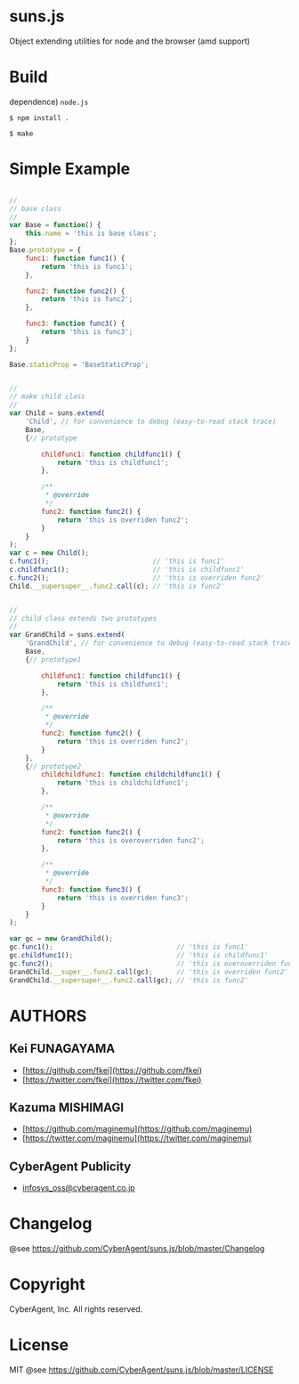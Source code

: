 suns.js
========

Object extending utilities for node and the browser (amd support)

# Build

dependence) `node.js`

`$ npm install .`

`$ make`

# Simple Example

```javascript

//
// base class
//
var Base = function() {
    this.name = 'this is base class';
};
Base.prototype = {
    func1: function func1() {
        return 'this is func1';
    },

    func2: function func2() {
        return 'this is func2';
    },

    func3: function func3() {
        return 'this is func3';
    }
};

Base.staticProp = 'BaseStaticProp';


//
// make child class
//
var Child = suns.extend(
    'Child', // for convenience to debug (easy-to-read stack trace)
    Base,
    {// prototype

        childfunc1: function childfunc1() {
            return 'this is childfunc1';
        },

        /**
         * @override
         */
        func2: function func2() {
            return 'this is overriden func2';
        }
    }
);
var c = new Child();
c.func1();                          // 'this is func1'
c.childfunc1();                     // 'this is childfunc1'
c.func2();                          // 'this is overriden func2'
Child.__supersuper__.func2.call(c); // 'this is func2'


//
// child class extends two prototypes
//
var GrandChild = suns.extend(
    'GrandChild', // for convenience to debug (easy-to-read stack trace)
    Base,
    {// prototype1

        childfunc1: function childfunc1() {
            return 'this is childfunc1';
        },

        /**
         * @override
         */
        func2: function func2() {
            return 'this is overriden func2';
        }
    },
    {// prototype2
        childchildfunc1: function childchildfunc1() {
            return 'this is childchildfunc1';
        },

        /**
         * @override
         */
        func2: function func2() {
            return 'this is overoverriden func2';
        },

        /**
         * @override
         */
        func3: function func3() {
            return 'this is overriden func3';
        }
    }
);

var gc = new GrandChild();
gc.func1();                               // 'this is func1'
gc.childfunc1();                          // 'this is childfunc1'
gc.func2();                               // 'this is overoverriden func2'
GrandChild.__super__.func2.call(gc);      // 'this is overriden func2'
GrandChild.__supersuper__.func2.call(gc); // 'this is func2'

```

# AUTHORS

## Kei FUNAGAYAMA

* [https://github.com/fkei](https://github.com/fkei)
* [https://twitter.com/fkei](https://twitter.com/fkei)

## Kazuma MISHIMAGI

* [https://github.com/maginemu](https://github.com/maginemu)
* [https://twitter.com/maginemu](https://twitter.com/maginemu)


## CyberAgent Publicity

* [infosys_oss@cyberagent.co.jp](mailto:infosys_oss@cyberagent.co.jp)

# Changelog

@see https://github.com/CyberAgent/suns.js/blob/master/Changelog

# Copyright

CyberAgent, Inc. All rights reserved.

# License

MIT @see https://github.com/CyberAgent/suns.js/blob/master/LICENSE
